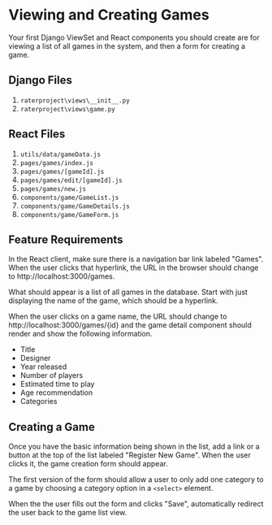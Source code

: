 # Viewing and Creating Games

Your first Django ViewSet and React components you should create are for viewing a list of all games in the system, and then a form for creating a game.

## Django Files

1. `raterproject\views\__init__.py`
1. `raterproject\views\game.py`

## React Files

1. `utils/data/gameData.js`
1. `pages/games/index.js`
1. `pages/games/[gameId].js`
1. `pages/games/edit/[gameId].js`
1. `pages/games/new.js`
1. `components/game/GameList.js`
1. `components/game/GameDetails.js`
1. `components/game/GameForm.js`

## Feature Requirements

In the React client, make sure there is a navigation bar link labeled "Games". When the user clicks that hyperlink, the URL in the browser should change to http://localhost:3000/games.

What should appear is a list of all games in the database. Start with just displaying the name of the game, which should be a hyperlink.

When the user clicks on a game name, the URL should change to http://localhost:3000/games/{id} and the game detail component should render and show the following information.

* Title
* Designer
* Year released
* Number of players
* Estimated time to play
* Age recommendation
* Categories

## Creating a Game

Once you have the basic information being shown in the list, add a link or a button at the top of the list labeled "Register New Game". When the user clicks it, the game creation form should appear.

The first version of the form should allow a user to only add one category to a game by choosing a category option in a `<select>` element.

When the the user fills out the form and clicks "Save", automatically redirect the user back to the game list view.
